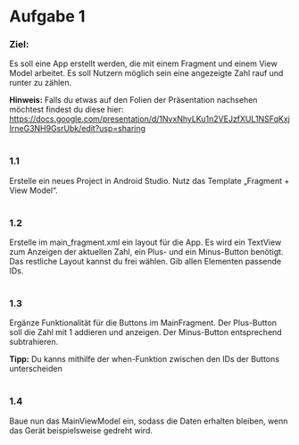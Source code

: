 # Aufgabe 1
### Ziel:
Es soll eine App erstellt werden, die mit einem Fragment und einem View Model arbeitet. Es soll Nutzern möglich sein eine angezeigte Zahl rauf und runter zu zählen.

**Hinweis:** Falls du etwas auf den Folien der Präsentation nachsehen möchtest findest du diese hier: https://docs.google.com/presentation/d/1NvxNhyLKu1n2VEJzfXUL1NSFqKxjIrneG3NH9GsrUbk/edit?usp=sharing
<br/><br/>

### 1.1
Erstelle ein neues Project in Android Studio. Nutz das Template „Fragment + View Model“.
<br/><br/>

### 1.2
Erstelle im main_fragment.xml ein layout für die App. Es wird ein TextView zum Anzeigen der aktuellen Zahl, ein Plus- und ein Minus-Button benötigt. Das restliche Layout kannst du frei wählen. Gib allen Elementen passende IDs.
<br/><br/>

### 1.3
Ergänze Funktionalität für die Buttons im MainFragment. Der Plus-Button soll die Zahl mit 1 addieren und anzeigen. Der Minus-Button entsprechend subtrahieren.

**Tipp:** Du kanns mithilfe der when-Funktion zwischen den IDs der Buttons unterscheiden
<br/><br/>

### 1.4
Baue nun das MainViewModel ein, sodass die Daten erhalten bleiben, wenn das Gerät beispielsweise gedreht wird.
<br/><br/>
